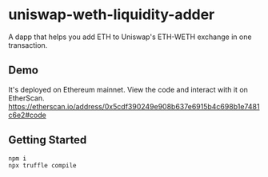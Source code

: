 # uniswap-weth-liquidity-adder

A dapp that helps you add ETH to Uniswap's ETH-WETH exchange in one transaction.

## Demo

It's deployed on Ethereum mainnet.
View the code and interact with it on EtherScan.
https://etherscan.io/address/0x5cdf390249e908b637e6915b4c698b1e7481c6e2#code

## Getting Started

```
npm i
npx truffle compile
```
